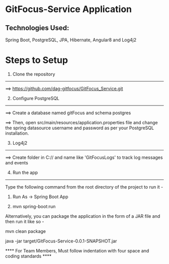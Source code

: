 GitFocus-Service Application
============================

Technologies Used:
------------------
Spring Boot, PostgreSQL, JPA, Hibernate, Angular8 and Log4j2

Steps to Setup
==============
1. Clone the repository
------------------------

==> https://github.com/dag-gitfocus/GitFocus_Service.git

2. Configure PostgreSQL
-----------------------

==> Create a database named gitFocus and schema postgres 

==> Then, open src/main/resources/application.properties file and change the spring datasource username and password as per your PostgreSQL installation.

3. Log4j2 
---------

==> Create folder in C:// and name like 'GitFocusLogs' to track log messages and events

4. Run the app
---------------
Type the following command from the root directory of the project to run it -

1. Run As -> Spring Boot App

2. mvn spring-boot:run

Alternatively, you can package the application in the form of a JAR file and then run it like so -

mvn clean package

java -jar target/GitFocus-Service-0.0.1-SNAPSHOT.jar


****  For Team Members, Must follow indentation with four space and coding standards ****